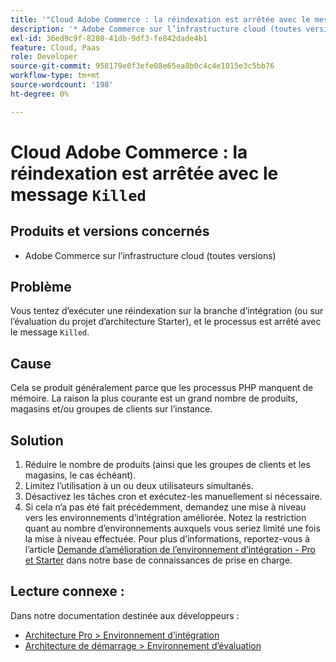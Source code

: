 ```yaml
---
title: '"Cloud Adobe Commerce : la réindexation est arrêtée avec le message "Tué"'
description: '* Adobe Commerce sur l’infrastructure cloud (toutes versions)'
exl-id: 36ed9c9f-8280-41db-9df3-fe842dade4b1
feature: Cloud, Paas
role: Developer
source-git-commit: 958179e0f3efe08e65ea8b0c4c4e1015e3c5bb76
workflow-type: tm+mt
source-wordcount: '198'
ht-degree: 0%

---
```


# Cloud Adobe Commerce : la réindexation est arrêtée avec le message `Killed`

## Produits et versions concernés

* Adobe Commerce sur l’infrastructure cloud (toutes versions)

## Problème

Vous tentez d’exécuter une réindexation sur la branche d’intégration (ou sur l’évaluation du projet d’architecture Starter), et le processus est arrêté avec le message `Killed`.

## Cause

Cela se produit généralement parce que les processus PHP manquent de mémoire.
La raison la plus courante est un grand nombre de produits, magasins et/ou groupes de clients sur l’instance.

## Solution

1. Réduire le nombre de produits (ainsi que les groupes de clients et les magasins, le cas échéant).
1. Limitez l’utilisation à un ou deux utilisateurs simultanés.
1. Désactivez les tâches cron et exécutez-les manuellement si nécessaire.
1. Si cela n’a pas été fait précédemment, demandez une mise à niveau vers les environnements d’intégration améliorée. Notez la restriction quant au nombre d’environnements auxquels vous seriez limité une fois la mise à niveau effectuée. Pour plus d’informations, reportez-vous à l’article [Demande d’amélioration de l’environnement d’intégration - Pro et Starter](/help/announcements/adobe-commerce-announcements/integration-environment-enhancement-request-pro-and-starter.md) dans notre base de connaissances de prise en charge.

## Lecture connexe :

Dans notre documentation destinée aux développeurs :

* [Architecture Pro > Environnement d’intégration](https://devdocs.magento.com/cloud/architecture/pro-architecture.html#cloud-arch-int)
* [Architecture de démarrage > Environnement d’évaluation](https://devdocs.magento.com/cloud/architecture/starter-architecture.html#cloud-arch-stage)
